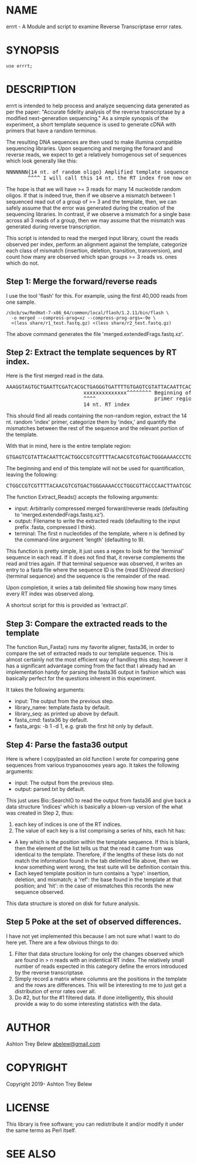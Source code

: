 # NAME

errrt - A Module and script to examine Reverse Transcriptase error rates.

# SYNOPSIS

    use errrt;

# DESCRIPTION

errrt is intended to help process and analyze sequencing data generated as per
the paper: "Accurate fidelity analysis of the reverse transcriptase by a modified
next-generation sequencing."  As a simple synopsis of the experiment, a short
template sequence is used to generate cDNA with primers that have a random
terminus.

The resulting DNA sequences are then used to make illumina compatible sequencing
libraries.  Upon sequencing and merging the forward and reverse reads, we expect
to get a relatively homogenous set of sequences which look generally like this:

<pre>
NNNNNNN{14 nt. of random oligo} Amplified template sequence
       ^^^^ I will call this 14 nt. the RT index from now on.
</pre>

The hope is that we will have >= 3 reads for many 14 nucleotide random oligos.
If that is indeed true, then if we observe a mismatch between 1 sequenced read
out of a group of >= 3 and the template, then, we can safely assume that the
error was generated during the creation of the sequencing libraries.  In
contrast, if we observe a mismatch for a single base across all 3 reads of a
group, then we may assume that the mismatch was generated during reverse
transcription.

This script is intended to read the merged input library, count the reads
observed per index, perform an alignment against the template, categorize each
class of mismatch (insertion, deletion, transition, transversion), and count how
many are observed which span groups >= 3 reads vs. ones which do not.

## Step 1: Merge the forward/reverse reads

I use the tool 'flash' for this.  For example, using the first 40,000 reads from
one sample.

```{bash flash}
/cbcb/sw/RedHat-7-x86_64/common/local/flash/1.2.11/bin/flash \
  -o merged --compress-prog=xz --compress-prog-args=-9e \
  <(less share/r1_test.fastq.gz) <(less share/r2_test.fastq.gz)
```

The above command generates the file 'merged.extendedFrags.fastq.xz'.

## Step 2: Extract the template sequences by RT index.

Here is the first merged read in the data.

<pre>
AAAGGTAGTGCTGAATTCGATCACGCTGAGGGTGATTTTGTGAGTCGTATTACAATTCACTGGCCGTCGTTTTACAACGTCGTGACTGGGAAAACCCTGGCGTTACCCAACTTAATCGCCTTGCAGCACATCCCCCTTTCGCCAGCTGGCGTAATAGCGAAGAGGCCCGCACCGATCGCCCTTCCCAACAGTTGCGCAGCCTGAATGGCGAATGGCGCTAATAAGATATCATCGGCTTTCCCCGTCAAGCTCTAAATC
                         xxxxxxxxxxxxxx^^^^^^^^ Beginning of the non-random
                         ^^^^                   primer region
                         14 nt. RT index
</pre>

This should find all reads containing the non-random region, extract the
14 nt. random 'index' primer, categorize them by 'index,' and quantify the
mismatches between the rest of the sequence and the relevant portion of the
template.

With that in mind, here is the entire template region:

<pre>
GTGAGTCGTATTACAATTCACTGGCCGTCGTTTTACAACGTCGTGACTGGGAAAACCCTGGCGTTACCCAACTTAATCGCCTTGCAGCACATCCCCCTTTCGCCAGCTGGCGTAATAGCGAAGAGGCCCGCACCGATCGCCCTTCCCAACAGTTGCGCAGCCTGAATGGCGAATGGCGCTAATAAGATATCATCGGCTTTC
</pre>

The beginning and end of this template will not be used for quantification,
leaving the following:

<pre>
CTGGCCGTCGTTTTACAACGTCGTGACTGGGAAAACCCTGGCGTTACCCAACTTAATCGCCTTGCAGCACATCCCCCTTTCGCCAGCTGGCGTAATAGCGAAGAGGCCCGCACCGATCGCCCTTCCCAACAGTTGCGCAGCCTGAATGGCGAATGGCGC
</pre>

The function Extract_Reads() accepts the following arguments:

* input:  Arbitrarily compressed merged forward/reverse reads (defaulting to
  'merged.extendedFrags.fastq.xz').
* output: Filename to write the extracted reads (defaulting to the input prefix
  .fasta, compressed I think).
* terminal: The first n nucleotides of the template, where n is defined by the
  command-line argument 'length' (defaulting to 9).

This function is pretty simple, it just uses a regex to look for the 'terminal'
sequence in each read.  If it does not find that, it reverse complements the
read and tries again.  If that terminal sequence was observed, it writes an
entry to a fasta file where the sequence ID is the
{read ID}_{read direction}_{terminal sequence} and the sequence is the remainder
of the read.

Upon completion, it wries a tab delimited file showing how many times every
RT index was observed along.

A shortcut script for this is provided as 'extract.pl'.

## Step 3: Compare the extracted reads to the template

The function Run_Fasta() runs my favorite aligner, fasta36, in order to compare
the set of extracted reads to our template sequence.  This is almost certainly
not the most efficient way of handling this step; however it has a significant
advantage coming from the fact that I already had an implementation handy for
parsing the fasta36 output in fashion which was basically perfect for the
questions inherent in this experiment.

It takes the following arguments:

* input: The output from the previous step.
* library_name: template.fasta by default.
* library_seq: as printed up above by default.
* fasta_cmd: fasta36 by default.
* fasta_args: -b 1 -d 1, e.g. grab the first hit only by default.

## Step 4: Parse the fasta36 output

Here is where I copy/pasted an old function I wrote for comparing gene sequences
from various trypanosomes years ago.  It takes the following arguments:

* input: The output from the previous step.
* output: parsed.txt by default.

This just uses Bio::SearchIO to read the output from fasta36 and give back a
data structure 'indices' which is basically a blown-up version of the what was
created in Step 2, thus:

1. each key of indices is one of the RT indices.
2. The value of each key is a list comprising a series of hits, each hit has:
  * A key which is the position within the template sequence.  If this is blank,
    then the element of the list tells us that the read it came from was
    identical to the template.  Therefore, if the lengths of these lists do not
    match the information found in the tab delimited file above, then we know
    something went wrong, the test suite will be definition contain this.
  * Each keyed template position in turn contains a 'type': insertion, deletion,
    and mismatch; a 'ref': the base found in the template at that position; and
    'hit': in the case of mismatches this records the new sequence observed.

This data structure is stored on disk for future analysis.

## Step 5 Poke at the set of observed differences.

I have not yet implemented this because I am not sure what I want to do here
yet.  There are a few obvious things to do:

1. Filter that data structure looking for only the changes observed which are
   found in > n reads with an indentical RT index.  The relatively small number
   of reads expected in this category define the errors introduced by the
   reverse transcriptase.
2. Simply record a matrix where columns are the positions in the template and
   the rows are differences.  This will be interesting to me to just get a
   distribution of error rates over all.
3. Do #2, but for the #1 filtered data.  If done intelligently, this should
   provide a way to do some interesting statistics with the data.

# AUTHOR

Ashton Trey Belew <abelew@gmail.com>

# COPYRIGHT

Copyright 2019- Ashton Trey Belew

# LICENSE

This library is free software; you can redistribute it and/or modify
it under the same terms as Perl itself.

# SEE ALSO

